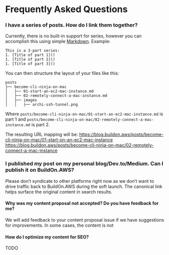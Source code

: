# Frequently Asked Questions

### I have a series of posts. How do I link them together?

Currently, there is no built-in support for series, however you can accomplish this using simple [Markdown](https://www.markdownguide.org/basic-syntax/). Example:

```
This is a 3-part series:
1. [Title of part 1]()
1. [Title of part 2]()
1. [Title of part 3]()
```

You can then structure the layout of your files like this:

```
posts
├── become-cli-ninja-on-mac
│   ├── 01-start-an-ec2-mac-instance.md
│   ├── 02-remotely-connect-a-mac-instance.md
│   ├── images
│   │   ├── archi-ssh-tunnel.png
```

Where `posts/become-cli-ninja-on-mac/01-start-an-ec2-mac-instance.md` is part 1 and `posts/become-cli-ninja-on-mac/02-remotely-connect-a-mac-instance.md` is part 2.

The resulting URL mapping will be:
https://blog.buildon.aws/posts/become-cli-ninja-on-mac/01-start-on-an-ec2-mac-instance
https://blog.buildon.aws/posts/become-cli-ninja-on-mac/02-remotely-connect-a-mac-instance

### I published my post on my personal blog/Dev.to/Medium. Can I publish it on BuildOn.AWS?

Please don’t syndicate to other platforms right now as we don’t want to drive traffic back to BuildOn.AWS during the soft launch. The canonical link helps surface the original content in search results.

#### Why was my content proposal not accepted? Do you have feedback for me?

We will add feedback to your content proposal issue if we have suggestions for improvements. In some cases, the content is not 

#### How do I optimize my content for SEO?

TODO
